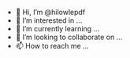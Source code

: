 - 👋 Hi, I’m @hilowlepdf
- 👀 I’m interested in ...
- 🌱 I’m currently learning ...
- 💞️ I’m looking to collaborate on ...
- 📫 How to reach me ...

<!---
hilowlepdf/hilowlepdf is a ✨ special ✨ repository because its `README.md` (this file) appears on your GitHub profile.
You can click the Preview link to take a look at your changes.
--->
